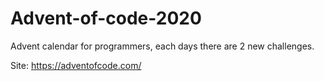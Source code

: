 # Advent-of-code-2020
Advent calendar for programmers, each days there are 2 new challenges.

Site: https://adventofcode.com/
